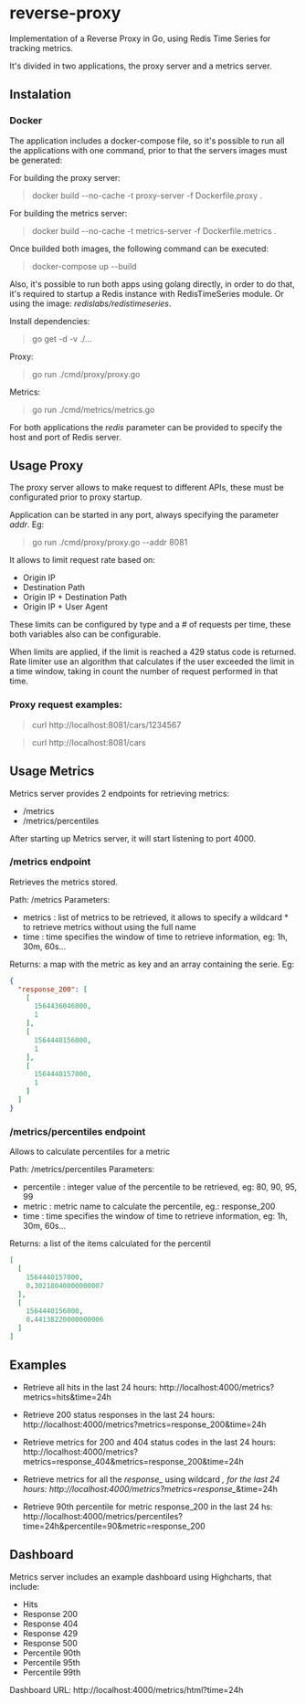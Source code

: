 # reverse-proxy

Implementation of a Reverse Proxy in Go, using Redis Time Series for tracking metrics.

It's divided in two applications, the proxy server and a metrics server.


## Instalation

### Docker

The application includes a docker-compose file, so it's possible to run all the applications with one command, prior to that the servers images must be generated:

For building the proxy server:
> docker build --no-cache -t proxy-server -f Dockerfile.proxy .


For building the metrics server:
> docker build --no-cache -t metrics-server -f Dockerfile.metrics . 


Once builded both images, the following command can be executed:

> docker-compose up --build

Also, it's possible to run both apps using golang directly, in order to do that, it's required to startup a Redis instance with RedisTimeSeries module.
Or using the image: *redislabs/redistimeseries*.

Install dependencies:

> go get -d -v ./...

Proxy:

> go run ./cmd/proxy/proxy.go

Metrics:

> go run ./cmd/metrics/metrics.go

For both applications the *redis* parameter can be provided to specify the host and port of Redis server.

## Usage Proxy

The proxy server allows to make request to different APIs, these must be configurated prior to proxy startup.

Application can be started in any port, always specifying the parameter *addr*. Eg:

> go run ./cmd/proxy/proxy.go --addr 8081

It allows to limit request rate based on:
- Origin IP
- Destination Path
- Origin IP + Destination Path
- Origin IP + User Agent

These limits can be configured by type and a # of requests per time, these both variables also can be configurable.

When limits are applied, if the limit is reached a 429 status code is returned. 
Rate limiter use an algorithm that calculates if the user exceeded the limit in a time window, taking in count the number of request performed in that time.

### Proxy request examples:

> curl http://localhost:8081/cars/1234567

> curl http://localhost:8081/cars


## Usage Metrics

Metrics server provides 2 endpoints for retrieving metrics:
 - /metrics
 - /metrics/percentiles
 
 After starting up Metrics server, it will start listening to port 4000. 
 
### /metrics endpoint

Retrieves the metrics stored.

Path: /metrics
Parameters:
  - metrics : list of metrics to be retrieved, it allows to specify a wildcard * to retrieve metrics without using the full name 
  - time : time specifies the window of time to retrieve information, eg: 1h, 30m, 60s...
  
  
Returns: a map with the metric as key and an array containing the serie. Eg:

```json
{
  "response_200": [
    [
      1564436046000,
      1
    ],
    [
      1564440156000,
      1
    ],
    [
      1564440157000,
      1
    ]
  ]
}
```
  
### /metrics/percentiles endpoint

Allows to calculate percentiles for a metric

Path: /metrics/percentiles
Parameters:
  - percentile : integer value of the percentile to be retrieved, eg: 80, 90, 95, 99
  - metric : metric name to calculate the percentile, eg.: response_200
  - time : time specifies the window of time to retrieve information, eg: 1h, 30m, 60s...
  
Returns: a list of the items calculated for the percentil

```json
[
  [
    1564440157000,
    0.30218040000000007
  ],
  [
    1564440156000,
    0.44138220000000006
  ]
]
```

## Examples

- Retrieve all hits in the last 24 hours: http://localhost:4000/metrics?metrics=hits&time=24h

- Retrieve 200 status responses in the last 24 hours: http://localhost:4000/metrics?metrics=response_200&time=24h

- Retrieve metrics for 200 and 404 status codes in the last 24 hours: http://localhost:4000/metrics?metrics=response_404&metrics=response_200&time=24h

- Retrieve metrics for all the *response_* using wildcard *, for the last 24 hours: http://localhost:4000/metrics?metrics=response_*&time=24h

- Retrieve 90th percentile for metric response_200 in the last 24 hs: http://localhost:4000/metrics/percentiles?time=24h&percentile=90&metric=response_200



## Dashboard

Metrics server includes an example dashboard using Highcharts, that include:

 - Hits
 - Response 200
 - Response 404
 - Response 429
 - Response 500
 - Percentile 90th
 - Percentile 95th
 - Percentile 99th
 
Dashboard URL: http://localhost:4000/metrics/html?time=24h
